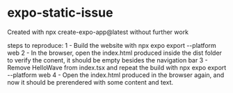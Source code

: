 # expo-static-issue
Created with npx create-expo-app@latest without further work 

steps to reproduce:
  1 - Build the website with npx expo export --platform web
  2 - In the browser, open the index.html produced inside the dist folder to verify the conent, it should be empty besides the navigation bar
  3 - Remove HelloWave from index.tsx and repeat the build with npx expo export --platform web
  4 - Open the index.html produced in the browser again, and now it should be prerendered with some content and text.
